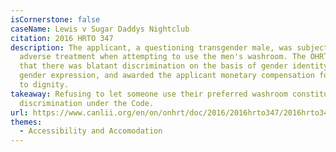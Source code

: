 ```yaml
---
isCornerstone: false
caseName: Lewis v Sugar Daddys Nightclub
citation: 2016 HRTO 347
description: The applicant, a questioning transgender male, was subject to
  adverse treatment when attempting to use the men's washroom. The OHRT held
  that there was blatant discrimination on the basis of gender identity and
  gender expression, and awarded the applicant monetary compensation for injury
  to dignity.
takeaway: Refusing to let someone use their preferred washroom constitutes
  discrimination under the Code.
url: https://www.canlii.org/en/on/onhrt/doc/2016/2016hrto347/2016hrto347.html?resultIndex=2
themes:
  - Accessibility and Accomodation
---
```

